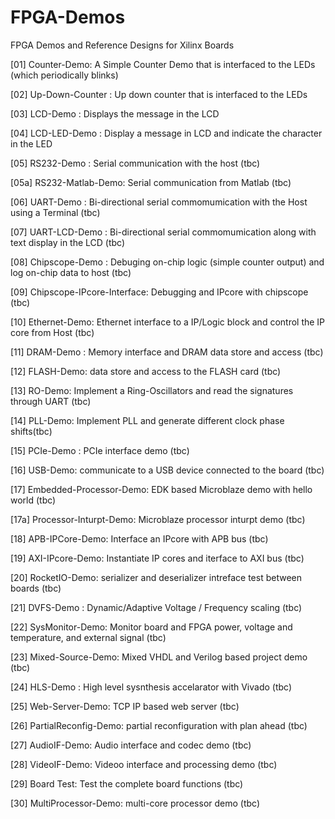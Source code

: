 FPGA-Demos
==========

FPGA Demos and Reference Designs for Xilinx Boards

[01] Counter-Demo: A Simple Counter Demo that is interfaced to the LEDs (which periodically blinks)

[02] Up-Down-Counter : Up down counter that is interfaced to the LEDs

[03] LCD-Demo : Displays the message in the LCD

[04] LCD-LED-Demo : Display a message in LCD and indicate the character in the LED

[05] RS232-Demo : Serial communication with the host (tbc)

[05a] RS232-Matlab-Demo: Serial communication from Matlab (tbc)

[06] UART-Demo : Bi-directional serial commomumication with the Host using a Terminal (tbc)

[07] UART-LCD-Demo : Bi-directional serial commomumication along with text display in the LCD (tbc)

[08] Chipscope-Demo : Debuging on-chip logic (simple counter output) and log on-chip data to host (tbc)

[09] Chipscope-IPcore-Interface: Debugging and IPcore with chipscope (tbc)

[10] Ethernet-Demo: Ethernet interface to a IP/Logic block and control the IP core from Host (tbc)

[11] DRAM-Demo : Memory interface and DRAM data store and access (tbc)

[12] FLASH-Demo: data store and access to the FLASH card (tbc)

[13] RO-Demo: Implement a Ring-Oscillators and read the signatures through UART (tbc) 

[14] PLL-Demo: Implement PLL and generate different clock phase shifts(tbc)

[15] PCIe-Demo : PCIe interface demo (tbc)

[16] USB-Demo: communicate to a USB device connected to the board (tbc)

[17] Embedded-Processor-Demo: EDK based Microblaze demo with hello world (tbc)

[17a] Processor-Inturpt-Demo: Microblaze processor inturpt demo (tbc)

[18] APB-IPCore-Demo: Interface an IPcore with APB bus (tbc)

[19] AXI-IPcore-Demo: Instantiate IP cores and iterface to AXI bus (tbc)

[20] RocketIO-Demo: serializer and deserializer intreface test between boards (tbc)

[21] DVFS-Demo : Dynamic/Adaptive Voltage / Frequency scaling (tbc)

[22] SysMonitor-Demo: Monitor board and FPGA power, voltage and temperature, and external signal (tbc)

[23] Mixed-Source-Demo: Mixed VHDL and Verilog based project demo (tbc)

[24] HLS-Demo : High level sysnthesis accelarator with Vivado (tbc)

[25] Web-Server-Demo: TCP IP based web server (tbc)

[26] PartialReconfig-Demo: partial reconfiguration with plan ahead (tbc)

[27] AudioIF-Demo: Audio interface and codec demo (tbc)

[28] VideoIF-Demo: Videoo interface and processing demo (tbc)

[29] Board Test: Test the complete board functions (tbc)

[30] MultiProcessor-Demo: multi-core processor demo (tbc)

